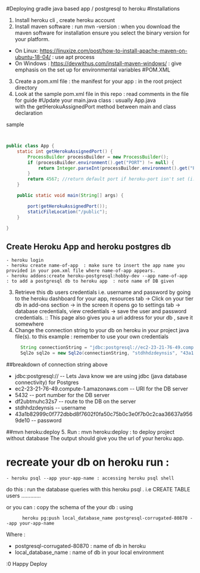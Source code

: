 #Deploying gradle java based app / postgresql to heroku
#Installations
1. Install heroku cli , create heroku account
2. Install maven software : run mvn -version : when you download the maven software for installation ensure you select the binary version for your platform.
  - On Linux: https://linuxize.com/post/how-to-install-apache-maven-on-ubuntu-18-04/ : use apt process
  - On Windows : https://devwithus.com/install-maven-windows/  : give emphasis on the set up for environmental variables 
#POM.XML 
3. Create a pom.xml file : the manifest for your app : in the root project directory
4. Look at the sample pom.xml file in this repo : read comments in the file for guide 
#Update your main.java class : usually App.java  
with the getHerokuAssignedPort method between main and class declaration

sample 
```java


public class App {
    static int getHerokuAssignedPort() {
        ProcessBuilder processBuilder = new ProcessBuilder();
        if (processBuilder.environment().get("PORT") != null) {
            return Integer.parseInt(processBuilder.environment().get("PORT"));
        }
        return 4567; //return default port if heroku-port isn't set (i.e. on localhost)
    }

    public static void main(String[] args) {

        port(getHerokuAssignedPort());
        staticFileLocation("/public");
    }

}
```

## Create Heroku App and heroku postgres db 

    - heroku login
    - heroku create name-of-app  : make sure to insert the app name you provided in your pom.xml file where name-of-app appears.
    - heroku addons:create heroku-postgresql:hobby-dev --app name-of-app  : to add a postgresql db to heroku app  : note name of DB given

3. Retrieve this db users credentials i.e. username and password by going to the heroku dashboard for your app,
   resources tab -> Click on your tier db in add-ons section -> in the screen it opens go to settings tab -> database credentials, view credentials -> save the user and password credentials.  :: This page also gives you a uri address for your db , save it somewhere 
4. Change the connection string to your db on heroku in your project java file(s).  to this example : remember to use your own credentials
   ```java
     String connectionString = "jdbc:postgresql://ec2-23-21-76-49.compute-1.amazonaws.com:5432/df2ubtmuhc32s7"; //!
     Sql2o sql2o = new Sql2o(connectionString, "stdhhdzdeynsis", "43a1b82999c0f772dbbd8f7602f0fa50c75b0c3e0f7b0c2caa36637a9569de10"); //!
    ```
   
##breakdown of connection string above
 - jdbc:postgresql:// -- Lets Java know we are using jdbc (java database connectivity) for Postgres
 - ec2-23-21-76-49.compute-1.amazonaws.com -- URI for the DB server
 - 5432 -- port number for the DB server
 - df2ubtmuhc32s7 -- route to the DB on the server
 - stdhhdzdeynsis -- username
 - 43a1b82999c0f772dbbd8f7602f0fa50c75b0c3e0f7b0c2caa36637a9569de10 -- password

##mvn heroku:deploy
5. Run : mvn heroku:deploy  : to deploy project without database
   The output should give you the url of your heroku app.
   
# recreate your db on heroku run :
    - heroku psql --app your-app-name : accessing heroku psql shell
do this : run the database queries with this heroku psql . i.e CREATE TABLE users .............

or you can : copy the schema of the your db : using         

          heroku pg:push local_database_name postgresql-corrugated-80870 --app your-app-name 
Where : 
 - postgresql-corrugated-80870 : name of db in heroku
 - local_database_name : name of db in your local environment 

:0 Happy Deploy

